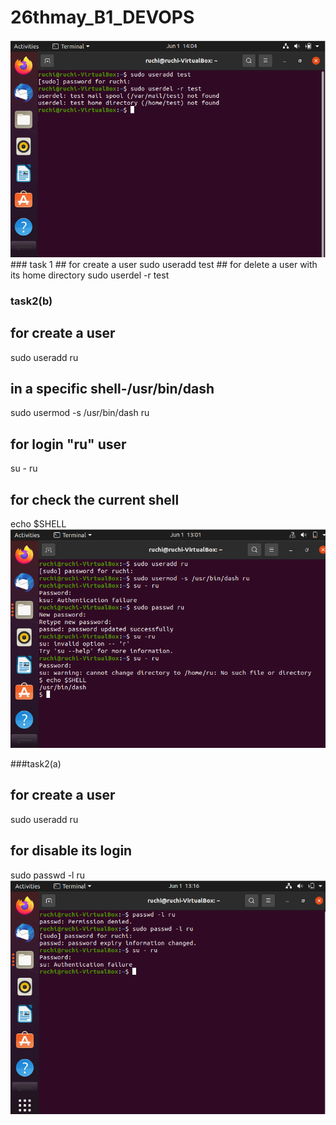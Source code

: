 # 26thmay_B1_DEVOPS
<img src = "task1a.PNG">
### task 1
## for create a user
sudo useradd test 
## for delete a user with its home directory
sudo userdel -r test


### task2(b)
## for create a user 
sudo useradd ru
## in a specific shell-/usr/bin/dash
sudo usermod -s /usr/bin/dash ru
## for login "ru" user
su - ru
## for check the current shell
echo $SHELL
<img src = "task2.PNG">




###task2(a)
## for create a user 
sudo useradd ru
## for disable its login
sudo passwd -l ru
<img src ="task2b.png">
